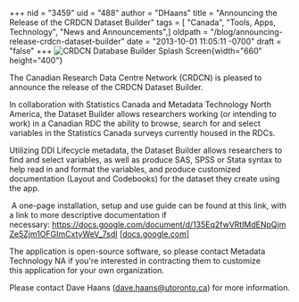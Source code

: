 +++
nid = "3459"
uid = "488"
author = "DHaans"
title = "Announcing the Release of the CRDCN Dataset Builder"
tags = [ "Canada", "Tools, Apps, Technology", "News and Announcements",]
oldpath = "/blog/announcing-release-crdcn-dataset-builder"
date = "2013-10-01 11:05:11 -0700"
draft = "false"
+++
![](/img/blog/db_splash.png "CRDCN Database Builder Splash Screen"){width="660"
height="400"}

The Canadian Research Data Centre Network (CRDCN) is pleased to announce
the release of the CRDCN Dataset Builder.

In collaboration with Statistics Canada and Metadata Technology North
America, the Dataset Builder allows researchers working (or intending to
work) in a Canadian RDC the ability to browse, search for and select
variables in the Statistics Canada surveys currently housed in the
RDCs. 

Utilizing DDI Lifecycle metadata, the Dataset Builder allows researchers
to find and select variables, as well as produce SAS, SPSS or Stata
syntax to help read in and format the variables, and produce customized
documentation (Layout and Codebooks) for the dataset they create using
the app. 

 A one-page installation, setup and use guide can be found at this link,
with a link to more descriptive documentation if
necessary: <https://docs.google.com/document/d/135Eq2fwVRtlMdENpQjmZe5Zjm1OFGImCxtyWeV_7sdI> [[docs.google.com](http://docs.google.com/)]

The application is open-source software, so please contact Metadata
Technology NA if you're interested in contracting them to customize
this application for your own organization.

Please contact Dave Haans (dave.haans@utoronto.ca) for more
information.
